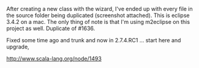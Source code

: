 After creating a new class with the wizard, I've ended up with every file in the source folder being duplicated (screenshot attached).  This is eclipse 3.4.2 on a mac.  The only thing of note is that I'm using m2eclipse on this project as well.
Duplicate of #1636.

Fixed some time ago and trunk and now in 2.7.4.RC1 ... start here and upgrade,

  http://www.scala-lang.org/node/1493


  
